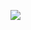 <p>
  <img src="[https://www.google.com/url?sa=i&url=https%3A%2F%2Fwww.pinterest.com%2Fpin%2F544513411203339652%2F&psig=AOvVaw2FGOF6JZHQE5I7WnaXySyC&ust=1711103522141000&source=images&cd=vfe&opi=89978449&ved=0CBEQjRxqFwoTCIClw7-ThYUDFQAAAAAdAAAAABAJ](https://i.pinimg.com/originals/aa/d4/1d/aad41d75a61cbb534d5f5ed60c1e4bca.gif)https://i.pinimg.com/originals/aa/d4/1d/aad41d75a61cbb534d5f5ed60c1e4bca.gif">
</p>
